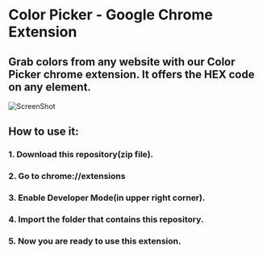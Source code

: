 # Color Picker - Google Chrome Extension

## Grab colors from any website with our Color Picker chrome extension. It offers the HEX code on any element. 

<!-- <p align="center">
  <img src="Screenshot.jpg" width="1000" title="hover text">
</p> -->

![ScreenShot](https://github.com/parthsali/Google-Chrome-Color-Picker-Extension/blob/main/Screenshot.jpg)

## How to use it:
 ### 1. Download this repository(zip file).
 ### 2. Go to chrome://extensions
### 3. Enable Developer Mode(in upper right corner).
### 4. Import the folder that contains this repository.
### 5. Now you are ready to use this extension.
